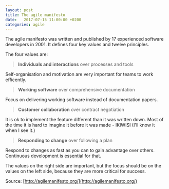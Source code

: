```yaml
---
layout: post
title: The agile manifesto
date:   2017-07-15 11:00:00 +0200
categories: agile
---
```


The agile manifesto was written and published by 17 experienced software developers in 2001.
It defines four key values and twelve principles.

The four values are:

> **Individuals and interactions** over processes and tools

Self-organisation and motivation are very important for teams to work efficently. 

> **Working software** over comprehensive documentation

Focus on delivering working software instead of documentation papers.

> **Customer collaboration** over contract negotiation

It is ok to implement the feature different than it was written down. Most of the time it is hard to imagine it before it was made - IKIWISI (I'll know it when I see it.)

> **Responding to change** over following a plan

Respond to changes as fast as you can to gain advantage over others. Continuous development is essential for that.


The values on the right side are important, but the focus should be on the values on the left side, because they are more critical for success.

Source: [http://agilemanifesto.org/](http://agilemanifesto.org/)